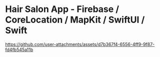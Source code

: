 # Hair Salon App - Firebase / CoreLocation / MapKit / SwiftUI / Swift
https://github.com/user-attachments/assets/d7b367f4-6556-4ff9-9f87-fd4fb545a11b

